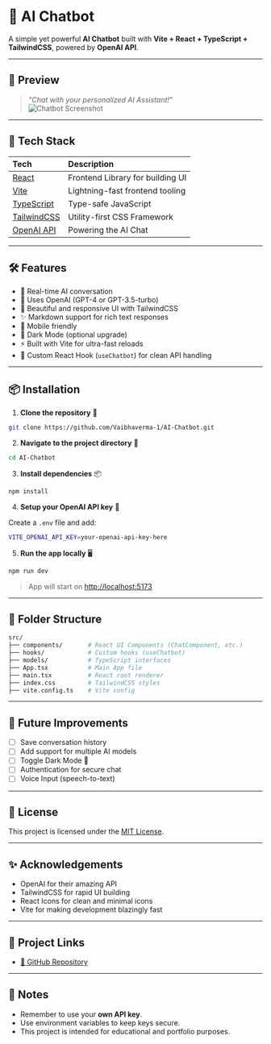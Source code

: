 # 🤖 AI Chatbot

A simple yet powerful **AI Chatbot** built with **Vite + React + TypeScript + TailwindCSS**, powered by **OpenAI API**.

---

## 📸 Preview

> _"Chat with your personalized AI Assistant!"_  
![Chatbot Screenshot](#)
> 
---

## 🚀 Tech Stack

| Tech | Description |
|:---|:---|
| [React](https://react.dev/) | Frontend Library for building UI |
| [Vite](https://vitejs.dev/) | Lightning-fast frontend tooling |
| [TypeScript](https://www.typescriptlang.org/) | Type-safe JavaScript |
| [TailwindCSS](https://tailwindcss.com/) | Utility-first CSS Framework |
| [OpenAI API](https://platform.openai.com/) | Powering the AI Chat |

---

## 🛠 Features

- 💬 Real-time AI conversation
- 🚀 Uses OpenAI (GPT-4 or GPT-3.5-turbo)
- 🎨 Beautiful and responsive UI with TailwindCSS
- ✨ Markdown support for rich text responses
- 📱 Mobile friendly
- 🌙 Dark Mode (optional upgrade)
- ⚡ Built with Vite for ultra-fast reloads
- 🧠 Custom React Hook (`useChatbot`) for clean API handling

---

## 📦 Installation

1. **Clone the repository** 📁

```bash
git clone https://github.com/Vaibhaverma-1/AI-Chatbot.git
```

2. **Navigate to the project directory** 🏡

```bash
cd AI-Chatbot
```

3. **Install dependencies** 📦

```bash
npm install
```

4. **Setup your OpenAI API key** 🔑

Create a `.env` file and add:

```bash
VITE_OPENAI_API_KEY=your-openai-api-key-here
```

5. **Run the app locally** 🖥️

```bash
npm run dev
```

> App will start on [http://localhost:5173](http://localhost:5173)

---

## 🧩 Folder Structure

```bash
src/
├── components/       # React UI Components (ChatComponent, etc.)
├── hooks/            # Custom hooks (useChatbot)
├── models/           # TypeScript interfaces
├── App.tsx           # Main App file
├── main.tsx          # React root renderer
├── index.css         # TailwindCSS styles
├── vite.config.ts    # Vite config
```

---

## 🧪 Future Improvements

- [ ] Save conversation history
- [ ] Add support for multiple AI models
- [ ] Toggle Dark Mode 🌙
- [ ] Authentication for secure chat
- [ ] Voice Input (speech-to-text)

---

## 📄 License

This project is licensed under the [MIT License](LICENSE).

---

## ✨ Acknowledgements

- OpenAI for their amazing API
- TailwindCSS for rapid UI building
- React Icons for clean and minimal icons
- Vite for making development blazingly fast

---

## 🔗 Project Links

- [🔗 GitHub Repository](https://github.com/Vaibhaverma-1/AI-Chatbot)

---

## 📢 Notes

- Remember to use your **own API key**.
- Use environment variables to keep keys secure.
- This project is intended for educational and portfolio purposes.

